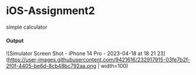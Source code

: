 # iOS-Assignment2
 simple calculator
#### Output
![Simulator Screen Shot - iPhone 14 Pro - 2023-04-18 at 18 21 23](https://user-images.githubusercontent.com/9421616/232917915-03fe7b2f-2f0f-4405-be6d-8cb48bc792aa.png | width=100)

